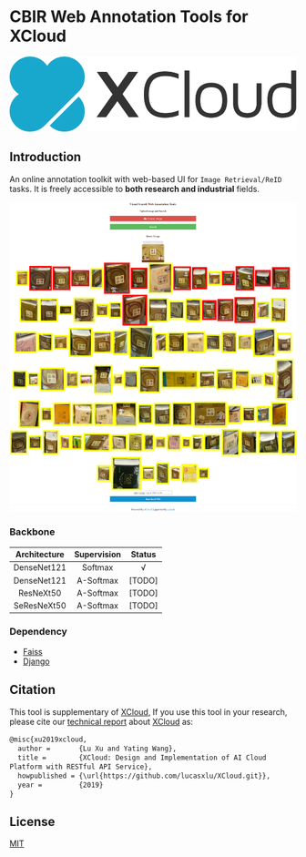 # CBIR Web Annotation Tools for XCloud

![xcloud](./logo/horizontal.png)

## Introduction
An online annotation toolkit with web-based UI for ```Image Retrieval/ReID``` tasks. It is freely accessible to **both research and industrial** fields. 

![index](./index.png)

### Backbone
| Architecture | Supervision | Status |
| :---: |:---: |:---: |
| DenseNet121 | Softmax | √ |
| DenseNet121 | A-Softmax | [TODO] |
| ResNeXt50 | A-Softmax | [TODO] |
| SeResNeXt50 | A-Softmax | [TODO] |


### Dependency
 * [Faiss](https://github.com/facebookresearch/faiss.git)
 * [Django](https://www.djangoproject.com/)
 

## Citation
This tool is supplementary of [XCloud](https://github.com/lucasxlu/XCloud.git), If you use this tool in your research, please cite our [technical report](https://lucasxlu.github.io/blog/about/XCloud.pdf) about [XCloud](https://github.com/lucasxlu/XCloud.git) as:
```
@misc{xu2019xcloud,
  author =       {Lu Xu and Yating Wang},
  title =        {XCloud: Design and Implementation of AI Cloud Platform with RESTful API Service},
  howpublished = {\url{https://github.com/lucasxlu/XCloud.git}},
  year =         {2019}
}
```

 
## License
[MIT](./LICENSE)